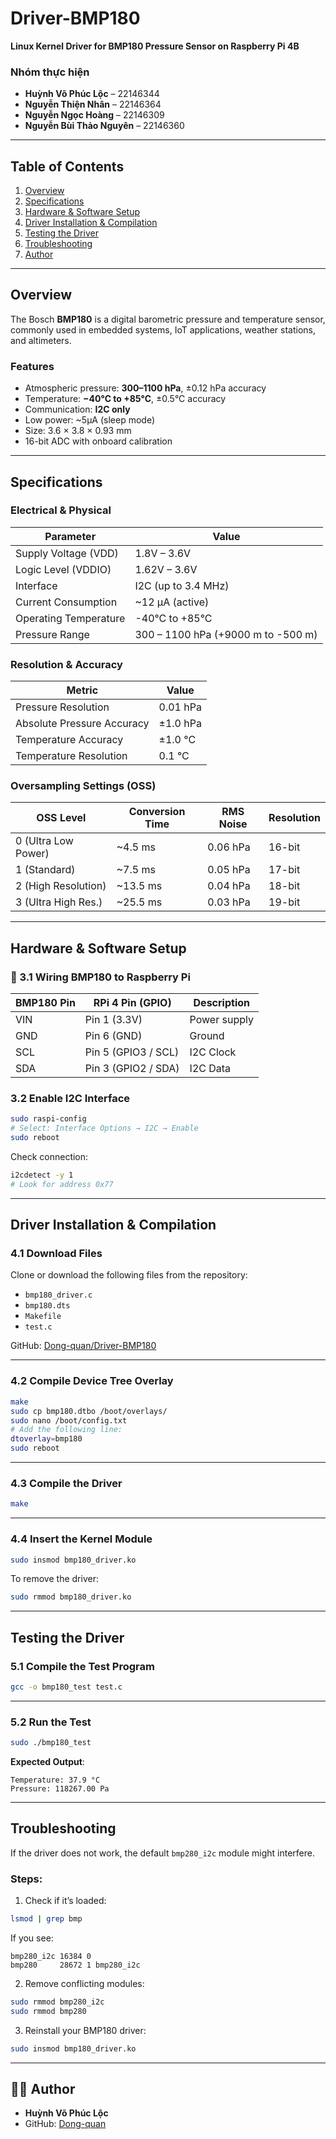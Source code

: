 # Driver-BMP180
**Linux Kernel Driver for BMP180 Pressure Sensor on Raspberry Pi 4B**
### Nhóm thực hiện
- **Huỳnh Võ Phúc Lộc** – 22146344  
- **Nguyễn Thiện Nhân** – 22146364  
- **Nguyễn Ngọc Hoàng** – 22146309  
- **Nguyễn Bùi Thảo Nguyên** – 22146360  

---

## Table of Contents
1. [Overview](#overview)
2. [Specifications](#specifications)
3. [Hardware & Software Setup](#hardware--software-setup)
4. [Driver Installation & Compilation](#driver-installation--compilation)
5. [Testing the Driver](#testing-the-driver)
6. [Troubleshooting](#troubleshooting)
7. [Author](#author)

---

## Overview

The Bosch **BMP180** is a digital barometric pressure and temperature sensor, commonly used in embedded systems, IoT applications, weather stations, and altimeters.

### Features
- Atmospheric pressure: **300–1100 hPa**, ±0.12 hPa accuracy  
- Temperature: **−40°C to +85°C**, ±0.5°C accuracy  
- Communication: **I2C only**  
- Low power: ~5µA (sleep mode)  
- Size: 3.6 × 3.8 × 0.93 mm  
- 16-bit ADC with onboard calibration  

---

## Specifications

### Electrical & Physical

| Parameter               | Value                           |
|------------------------|----------------------------------|
| Supply Voltage (VDD)   | 1.8V – 3.6V                      |
| Logic Level (VDDIO)    | 1.62V – 3.6V                     |
| Interface              | I2C (up to 3.4 MHz)              |
| Current Consumption    | ~12 µA (active)                  |
| Operating Temperature  | -40°C to +85°C                   |
| Pressure Range         | 300 – 1100 hPa (+9000 m to -500 m) |

### Resolution & Accuracy

| Metric                     | Value         |
|---------------------------|---------------|
| Pressure Resolution        | 0.01 hPa      |
| Absolute Pressure Accuracy| ±1.0 hPa      |
| Temperature Accuracy       | ±1.0 °C       |
| Temperature Resolution     | 0.1 °C        |

### Oversampling Settings (OSS)

| OSS Level               | Conversion Time | RMS Noise | Resolution |
|------------------------|-----------------|-----------|------------|
| 0 (Ultra Low Power)    | ~4.5 ms         | 0.06 hPa  | 16-bit     |
| 1 (Standard)           | ~7.5 ms         | 0.05 hPa  | 17-bit     |
| 2 (High Resolution)    | ~13.5 ms        | 0.04 hPa  | 18-bit     |
| 3 (Ultra High Res.)    | ~25.5 ms        | 0.03 hPa  | 19-bit     |

---

## Hardware & Software Setup

### 🔌 3.1 Wiring BMP180 to Raspberry Pi

| BMP180 Pin | RPi 4 Pin (GPIO)     | Description     |
|------------|----------------------|-----------------|
| VIN        | Pin 1 (3.3V)         | Power supply    |
| GND        | Pin 6 (GND)          | Ground          |
| SCL        | Pin 5 (GPIO3 / SCL)  | I2C Clock       |
| SDA        | Pin 3 (GPIO2 / SDA)  | I2C Data        |

### 3.2 Enable I2C Interface

```bash
sudo raspi-config
# Select: Interface Options → I2C → Enable
sudo reboot
```

Check connection:

```bash
i2cdetect -y 1
# Look for address 0x77
```

---

## Driver Installation & Compilation

### 4.1 Download Files

Clone or download the following files from the repository:

- `bmp180_driver.c`
- `bmp180.dts`
- `Makefile`
- `test.c`

GitHub: [Dong-quan/Driver-BMP180](https://github.com/Dong-quan/Driver-BMP180)

---

### 4.2 Compile Device Tree Overlay

```bash
make
sudo cp bmp180.dtbo /boot/overlays/
sudo nano /boot/config.txt
# Add the following line:
dtoverlay=bmp180
sudo reboot
```

---

### 4.3 Compile the Driver

```bash
make
```

---

### 4.4 Insert the Kernel Module

```bash
sudo insmod bmp180_driver.ko
```

To remove the driver:

```bash
sudo rmmod bmp180_driver.ko
```

---

## Testing the Driver

### 5.1 Compile the Test Program

```bash
gcc -o bmp180_test test.c
```

---

### 5.2 Run the Test

```bash
sudo ./bmp180_test
```

**Expected Output**:

```
Temperature: 37.9 °C
Pressure: 118267.00 Pa
```

---

## Troubleshooting

If the driver does not work, the default `bmp280_i2c` module might interfere.

### Steps:

1. Check if it’s loaded:

```bash
lsmod | grep bmp
```

If you see:

```
bmp280_i2c 16384 0
bmp280     28672 1 bmp280_i2c
```

2. Remove conflicting modules:

```bash
sudo rmmod bmp280_i2c
sudo rmmod bmp280
```

3. Reinstall your BMP180 driver:

```bash
sudo insmod bmp180_driver.ko
```

---

## 👨‍💻 Author

- **Huỳnh Võ Phúc Lộc**
- GitHub: [Dong-quan](https://github.com/Dong-quan)
